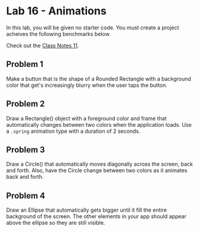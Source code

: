 # Lab 16 - Animations

In this lab, you will be given no starter code. You must create a project acheives the following benchmarks below. 

Check out the [Class Notes 11](https://github.com/lmansfieldPC/iOSAppDevelopment/blob/main/Class_Notes_11_Animations.md).

## Problem 1
Make a button that is the shape of a Rounded Rectangle with a background color that get's increasingly blurry when the user taps the button.


## Problem 2
Draw a Rectangle() object with a foreground color and frame that automatically changes between two colors when the application loads. Use a `.spring` animation type with a duration of 2 seconds. 


## Problem 3 
Draw a Circle() that automatically moves diagonally across the screen, back and forth. Also, have the Circle change between two colors as it animates back and forth.


## Problem 4
Draw an Ellipse that automatically gets bigger until it fill the entire background of the screen. The other elements in your app should appear above the ellipse so they are still visible.
